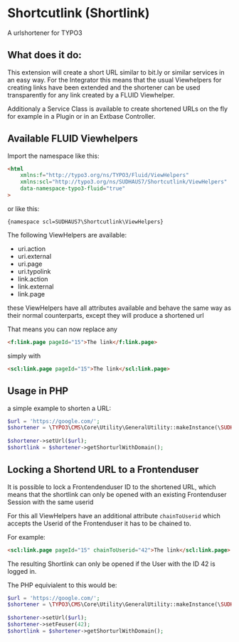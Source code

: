 # Shortcutlink (Shortlink) 

A urlshortener for TYPO3

## What does it do:

This extension will create a short URL similar to bit.ly or similar services in an easy way. For the Integrator this means that the usual Viewhelpers for creating links have been extended and the shortener can be used transparently for any link created by a FLUID Viewhelper.

Additionaly a Service Class is available to create shortened URLs on the fly for example in a Plugin or in an Extbase Controller.

## Available FLUID Viewhelpers

Import the namespace like this:


```html
<html
    xmlns:f="http://typo3.org/ns/TYPO3/Fluid/ViewHelpers"
    xmlns:scl="http://typo3.org/ns/SUDHAUS7/Shortcutlink/ViewHelpers"
    data-namespace-typo3-fluid="true"
>
``` 

or like this:

```
{namespace scl=SUDHAUS7\Shortcutlink\ViewHelpers}
```

The following ViewHelpers are available:

- uri.action
- uri.external
- uri.page
- uri.typolink
- link.action
- link.external
- link.page

these ViewHelpers have all attributes available and behave the same way as their normal counterparts, except they will produce a shortened url

That means you can now replace any 
```html
<f:link.page pageId="15">The link</f:link.page>
```
simply with
```html
<scl:link.page pageId="15">The link</scl:link.page>
```



## Usage in PHP

a simple example to shorten a URL:

```php
$url = 'https://google.com/';
$shortener = \TYPO3\CMS\Core\Utility\GeneralUtility::makeInstance(\SUDHAUS7\Shortcutlink\Service\ShortlinkService::class);
    
$shortener->setUrl($url);
$shortlink = $shortener->getShorturlWithDomain();
``` 

## Locking a Shortend URL to a Frontenduser

It is possible to lock a Frontendenduser ID to the shortened URL, which means that the shortlink can only be opened with an existing Frontenduser Session with the same userid

For this all ViewHelpers have an additional attribute `chainToUserid` which accepts the Userid of the Frontenduser it has to be chained to.

For example:
```html
<scl:link.page pageId="15" chainToUserid="42">The link</scl:link.page>
```

The resulting Shortlink can only be opened if the User with the ID 42 is logged in.

The PHP equivialent to this would be:

```php
$url = 'https://google.com/';
$shortener = \TYPO3\CMS\Core\Utility\GeneralUtility::makeInstance(\SUDHAUS7\Shortcutlink\Service\ShortlinkService::class);
    
$shortener->setUrl($url);
$shortener->setFeuser(42);
$shortlink = $shortener->getShorturlWithDomain();
``` 

